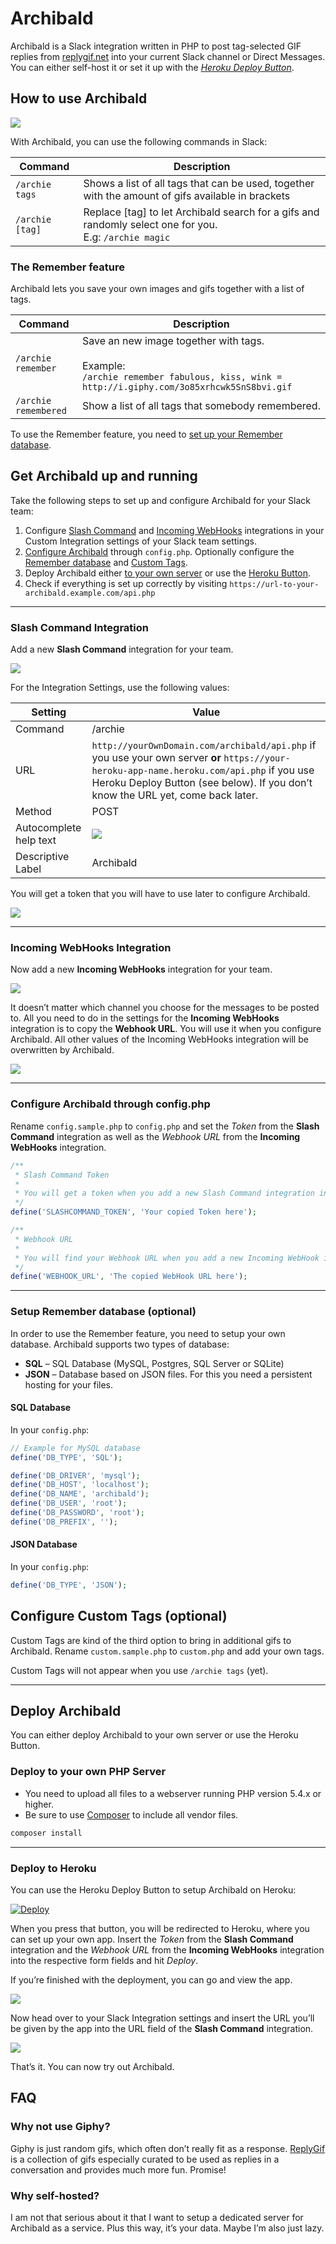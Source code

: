 # Archibald

Archibald is a Slack integration written in PHP to post tag-selected GIF replies from [replygif.net](http://replygif.net) into your current Slack channel or Direct Messages. You can either self-host it or set it up with the *[Heroku Deploy Button](#deploy-to-heroku)*.

## How to use Archibald

![](https://cloud.githubusercontent.com/assets/2084481/22185882/a7cd9084-e0ed-11e6-8558-9f6cc22df94b.gif)

With Archibald, you can use the following commands in Slack:

| Command                   | Description                                   |
|---                        |---                                            |
| `/archie tags`            | Shows a list of all tags that can be used, together with the amount of gifs available in brackets |
| `/archie [tag]` | Replace [tag] to let Archibald search for a gifs and randomly select one for you.<br>E.g: `/archie magic` |

### The Remember feature

Archibald lets you save your own images and gifs together with a list of tags.

| Command                   | Description                                   |
|---                        |---                                            |
| `/archie remember` | Save an new image together with tags.<br><br>Example:<br>`/archie remember fabulous, kiss, wink = http://i.giphy.com/3o85xrhcwk5SnS8bvi.gif` |
| `/archie remembered` | Show a list of all tags that somebody remembered. |

To use the Remember feature, you need to [set up your Remember database](#setup-remember-database-optional).

## Get Archibald up and running

Take the following steps to set up and configure Archibald for your Slack team:

1. Configure [Slash Command](#slash-command-integration) and [Incoming WebHooks](#incoming-webhooks-integration) integrations in your Custom Integration settings of your Slack team settings.
2. [Configure Archibald](#configure-archibald-through-configphp) through `config.php`. Optionally configure the [Remember database](#setup-remember-database-optional) and [Custom Tags](#configure-custom-tags-optional).
3. Deploy Archibald either [to your own server](#deploy-to-your-own-php-server) or use the [Heroku Button](#deploy-to-heroku).
4. Check if everything is set up correctly by visiting `https://url-to-your-archibald.example.com/api.php`

---

### Slash Command Integration

Add a new **Slash Command** integration for your team.

![](https://cloud.githubusercontent.com/assets/2084481/5191807/e036b3f2-74f1-11e4-9c5a-385503e0fbfd.png)

For the Integration Settings, use the following values:

| Setting                   | Value                                         |
|---                        |---                                            |
| Command                   | /archie                                       |
| URL                       | `http://yourOwnDomain.com/archibald/api.php` if you use your own server **or** `https://your-heroku-app-name.heroku.com/api.php` if you use Heroku Deploy Button (see below). If you don’t know the URL yet, come back later.   | 
| Method                    |  POST                                         |
| Autocomplete help text    | ![](https://cloud.githubusercontent.com/assets/2084481/5191903/bdee426e-74f2-11e4-8bcb-61a547cc8fdd.png)            |
| Descriptive Label         | Archibald                                     |

You will get a token that you will have to use later to configure Archibald.

![](https://cloud.githubusercontent.com/assets/2084481/5192062/73e9adb4-74f4-11e4-8e9d-e38292b313e2.png)

---

### Incoming WebHooks Integration

Now add a new **Incoming WebHooks** integration for your team.

![](https://cloud.githubusercontent.com/assets/2084481/5192319/cb321104-74f6-11e4-90ac-1e952a176534.png)

It doesn’t matter which channel you choose for the messages to be posted to. All you need to do in the settings for the **Incoming WebHooks** integration is to copy the **Webhook URL**. You will use it when you configure Archibald. All other values of the Incoming WebHooks integration will be overwritten by Archibald.

![](https://cloud.githubusercontent.com/assets/2084481/5192055/5b4c7138-74f4-11e4-9e71-5597f30672fe.png)

---

### Configure Archibald through config.php

Rename `config.sample.php` to `config.php` and set the *Token* from the **Slash Command** integration as well as the *Webhook URL* from the **Incoming WebHooks** integration.

```php
/**
 * Slash Command Token
 *
 * You will get a token when you add a new Slash Command integration in your Slack Integration settings.
 */
define('SLASHCOMMAND_TOKEN', 'Your copied Token here');

/**
 * Webhook URL
 *
 * You will find your Webhook URL when you add a new Incoming WebHook integration in your Slack Integration settings.
 */
define('WEBHOOK_URL', 'The copied WebHook URL here');
```

---

### Setup Remember database (optional)

In order to use the Remember feature, you need to setup your own database. Archibald supports two types of database:

* **SQL** – SQL Database (MySQL, Postgres, SQL Server or SQLite)
* **JSON** – Database based on JSON files. For this you need a persistent hosting for your files.

#### SQL Database

In your `config.php`:

```php
// Example for MySQL database
define('DB_TYPE', 'SQL');

define('DB_DRIVER', 'mysql');
define('DB_HOST', 'localhost');
define('DB_NAME', 'archibald');
define('DB_USER', 'root');
define('DB_PASSWORD', 'root');
define('DB_PREFIX', '');
```

#### JSON Database

In your `config.php`:

```php
define('DB_TYPE', 'JSON');
```

## Configure Custom Tags (optional)

Custom Tags are kind of the third option to bring in additional gifs to Archibald. Rename `custom.sample.php` to `custom.php` and add your own tags.

Custom Tags will not appear when you use `/archie tags` (yet).

---

## Deploy Archibald

You can either deploy Archibald to your own server or use the Heroku Button.

### Deploy to your own PHP Server 

* You need to upload all files to a webserver running PHP version 5.4.x or higher.
* Be sure to use [Composer](https://getcomposer.org/) to include all vendor files.

```sh
composer install
```

---

### Deploy to Heroku

You can use the Heroku Deploy Button to setup Archibald on Heroku:

[![Deploy](https://www.herokucdn.com/deploy/button.png)](https://heroku.com/deploy)

When you press that button, you will be redirected to Heroku, where you can set up your own app. Insert the *Token* from the **Slash Command** integration and the *Webhook URL* from the **Incoming WebHooks** integration into the respective form fields and hit *Deploy*.

If you’re finished with the deployment, you can go and view the app.

![](https://cloud.githubusercontent.com/assets/2084481/8762562/f5ec5898-2d7c-11e5-945c-bd8b6786a0c2.png)

Now head over to your Slack Integration settings and insert the URL you’ll be given by the app into the URL field of the **Slash Command** integration.

![](https://cloud.githubusercontent.com/assets/2084481/8761294/eb2c06ca-2d49-11e5-9d93-0c345706a658.png)

That’s it. You can now try out Archibald.

## FAQ

### Why not use Giphy?

Giphy is just random gifs, which often don’t really fit as a response. [ReplyGif](http://replygif.net/) is a collection of gifs especially curated to be used as replies in a conversation and provides much more fun. Promise!

### Why self-hosted?

I am not that serious about it that I want to setup a dedicated server for Archibald as a service. Plus this way, it’s your data. Maybe I’m also just lazy.
